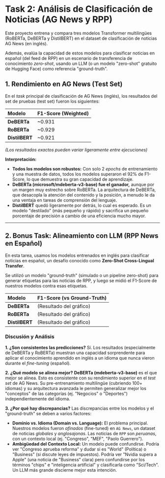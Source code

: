 # Task 2: Análisis de Clasificación de Noticias (AG News y RPP)

Este proyecto entrena y compara tres modelos Transformer multilingües (RoBERTa, DeBERTa y DistilBERT) en el dataset de clasificación de noticias AG News (en inglés).

Además, evalúa la capacidad de estos modelos para clasificar noticias en español (del feed de RPP) en un escenario de transferencia de conocimiento *zero-shot*, usando un LLM (o un modelo "zero-shot" gratuito de Hugging Face) como referencia "ground-truth".

## 1. Rendimiento en AG News (Test Set)



En el *task* principal de clasificación de AG News (inglés), los resultados del set de pruebas (test set) fueron los siguientes:

| Modelo | F1-Score (Weighted) |
| :--- | :--- |
| **DeBERTa** | ~0.931 |
| **RoBERTa** | ~0.929 |
| **DistilBERT** | ~0.921 |

*(Los resultados exactos pueden variar ligeramente entre ejecuciones)*

**Interpretación:**
* **Todos los modelos son robustos:** Con solo 2 *epochs* de entrenamiento y una muestra de datos, todos los modelos superaron el 92% de F1-Score, lo que demuestra su gran capacidad de aprendizaje.
* **DeBERTa (microsoft/mdeberta-v3-base) fue el ganador,** aunque por un margen muy estrecho sobre RoBERTa. La arquitectura de DeBERTa, que desacopla la atención del contenido y la posición, a menudo le da una ventaja en tareas de comprensión del lenguaje.
* **DistilBERT** quedó ligeramente por detrás, lo cual es esperado. Es un modelo "destilado" (más pequeño y rápido) y sacrifica un pequeño porcentaje de precisión a cambio de una eficiencia mucho mayor.

---

## 2. Bonus Task: Alineamiento con LLM (RPP News en Español)

En esta tarea, usamos los modelos entrenados en inglés para clasificar noticias en español, un desafío conocido como **Zero-Shot Cross-Lingual Transfer**.



Se utilizó un modelo "ground-truth" (simulado o un pipeline zero-shot) para generar etiquetas para las noticias de RPP, y luego se midió el F1-Score de nuestros modelos contra esas etiquetas.

| Modelo | F1-Score (vs Ground-Truth) |
| :--- | :--- |
| **DeBERTa** | (Resultado del gráfico) |
| **RoBERTa** | (Resultado del gráfico) |
| **DistilBERT** | (Resultado del gráfico) |

### Discusión y Análisis

**1. ¿Son consistentes las predicciones?**
Sí. Los resultados (especialmente de DeBERTa y RoBERTa) muestran una capacidad sorprendente para aplicar el conocimiento aprendido en inglés a un idioma que nunca vieron durante el *fine-tuning* (español).

**2. ¿Qué modelo se alinea mejor?**
**DeBERTa (mdeberta-v3-base)** es el que mejor se alinea. Esto es consistente con su rendimiento superior en el *test set* de AG News. Su pre-entrenamiento multilingüe (cubriendo 100+ idiomas) y su arquitectura avanzada le permiten generalizar mejor los "conceptos" de las categorías (ej. "Negocios" o "Deportes") independientemente del idioma.

**3. ¿Por qué hay discrepancias?**
Las discrepancias entre los modelos y el "ground-truth" se deben a varios factores:

* **Dominio vs. Idioma (Domain vs. Language):** El problema principal. Nuestros modelos fueron *afinados* (fine-tuned) en `AG News`, un dataset de noticias *globales* y *anglosajonas*. Las noticias de `RPP` son *peruanas*, con un contexto local (ej. "Congreso", "MEF", "Paolo Guerrero").
* **Ambigüedad del Contexto Local:** Un modelo puede confundirse. Podría ver "Congreso aprueba reforma" y dudar si es "World" (Política) o "Business" (si discute leyes de impuestos). Podría ver "Nvidia supera a Apple" (una noticia de "Business" clara) pero confundirse por los términos "chips" e "inteligencia artificial" y clasificarla como "Sci/Tech". Un LLM más grande discierne mejor esta intención.
